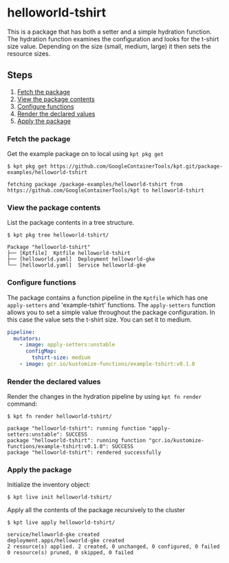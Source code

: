 # helloworld-tshirt

This is a package that has both a setter and a simple hydration function. The
hydration function examines the configuration and looks for the t-shirt size
value. Depending on the size (small, medium, large) it then sets the resource
sizes.

## Steps

1. [Fetch the package](#fetch-the-package)
2. [View the package contents](#view-the-package-contents)
3. [Configure functions](#configure-functions)
4. [Render the declared values](#render-the-declared-values)
5. [Apply the package](#apply-the-package)

### Fetch the package

Get the example package on to local using `kpt pkg get`

```shell
$ kpt pkg get https://github.com/GoogleContainerTools/kpt.git/package-examples/helloworld-tshirt

fetching package /package-examples/helloworld-tshirt from https://github.com/GoogleContainerTools/kpt to helloworld-tshirt
```

### View the package contents

List the package contents in a tree structure.

```shell
$ kpt pkg tree helloworld-tshirt/

Package "helloworld-tshirt"
├── [Kptfile]  Kptfile helloworld-tshirt
├── [helloworld.yaml]  Deployment helloworld-gke
└── [helloworld.yaml]  Service helloworld-gke
```

### Configure functions

The package contains a function pipeline in the `Kptfile` which has one
`apply-setters` and 'example-tshirt' functions. The `apply-setters` function
allows you to set a simple value throughout the package configuration. In this
case the value sets the t-shirt size. You can set it to medium.

```yaml
pipeline:
  mutators:
    - image: apply-setters:unstable
      configMap:
        tshirt-size: medium
    - image: gcr.io/kustomize-functions/example-tshirt:v0.1.0
```

### Render the declared values

Render the changes in the hydration pipeline by using `kpt fn render` command:

```shell
$ kpt fn render helloworld-tshirt/

package "helloworld-tshirt": running function "apply-setters:unstable": SUCCESS
package "helloworld-tshirt": running function "gcr.io/kustomize-functions/example-tshirt:v0.1.0": SUCCESS
package "helloworld-tshirt": rendered successfully
```

### Apply the package

Initialize the inventory object:

```shell
$ kpt live init helloworld-tshirt/
```

Apply all the contents of the package recursively to the cluster

```shell
$ kpt live apply helloworld-tshirt/

service/helloworld-gke created
deployment.apps/helloworld-gke created
2 resource(s) applied. 2 created, 0 unchanged, 0 configured, 0 failed
0 resource(s) pruned, 0 skipped, 0 failed
```
